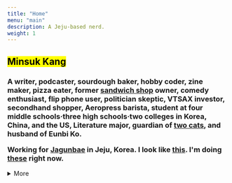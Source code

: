 ```yaml
---
title: "Home"
menu: "main"
description: A Jeju-based nerd.
weight: 1
---
```

<style>

img {
max-width: 200px;
margin: 0;
}

nav {
  margin-bottom: 1em;
}

li {
  list-style: none;
}
</style>

<h2>

<mark>Minsuk Kang</mark>

</h2>

<h3>

A writer, podcaster, sourdough baker, hobby coder, zine maker, pizza eater, former [sandwich shop](https://reviews.cheesylazy.com/) owner, comedy enthusiast, flip phone user, politician skeptic, VTSAX investor, secondhand shopper, Aeropress barista, student at four middle schools·three high schools·two colleges in Korea, China, and the US, Literature major, guardian of [two cats](https://kangminsuk.com/blog/23-04-19/), and husband of Eunbi Ko.

Working for [Jagunbae](https://en.jagunbae.com) in Jeju, Korea. I look like [this](https://bear-images.sfo2.cdn.digitaloceanspaces.com/jagunbae/minsuk-kang-profile.webp). I'm doing [these](https://kangminsuk.com/now/) right now.

</h3>

<details>
<summary>More</summary>
  <li><a href="https://letterbird.co/kang">Exchange emails</a>(humans only)</li>
  <li>Subscribe via <a href="https://kangminsuk.com/blog/index.xml">RSS(English)</a> or <a href="https://kangminsuk.com/ko/blog/index.xml">RSS(한국어)</a></li>
  <li><a href="https://kangminsuk.com/my-apps/">Browse my non-famous apps & websites</a></li>
  <li><a href="https://ko-fi.com/kangminsuk" style="background: #b0c4de; color: #202122; font-weight: bold; margin: 0 -0.4em; padding: 0.1em 0.4em; border-radius: 0.8em 0.3em; -webkit-box-decoration-break: clone; box-decoration-break: clone;">Spend your hard-earned money to support my work</a></li>
  <li>Check out the messy code of this website on <a href="https://github.com/kangminsukdotcom/blog">GitHub</a></li>
  <li><em>And yes, this website has <a href="https://kangminsuk.com/keyboard-navigation/">keyboard shortcuts</a></em></li>
</details>